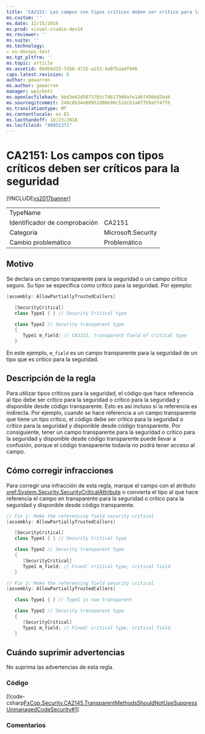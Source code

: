 ```yaml
---
title: 'CA2151: Los campos con tipos críticos deben ser crítico para la seguridad | Microsoft Docs'
ms.custom: ''
ms.date: 11/15/2016
ms.prod: visual-studio-dev14
ms.reviewer: ''
ms.suite: ''
ms.technology:
- vs-devops-test
ms.tgt_pltfrm: ''
ms.topic: article
ms.assetid: 09db9d25-7d58-4725-a252-4a07baadf046
caps.latest.revision: 6
author: gewarren
ms.author: gewarren
manager: wpickett
ms.openlocfilehash: bbd3e62d58717b5c7d617960afe1d6f490dd2b44
ms.sourcegitcommit: 240c8b34e80952d00e90c52dcb1a077b9aff47f6
ms.translationtype: MT
ms.contentlocale: es-ES
ms.lasthandoff: 10/23/2018
ms.locfileid: "49951371"
---
```

# <a name="ca2151-fields-with-critical-types-should-be-security-critical"></a>CA2151: Los campos con tipos críticos deben ser críticos para la seguridad
[!INCLUDE[vs2017banner](../includes/vs2017banner.md)]

|||
|-|-|
|TypeName||
|Identificador de comprobación|CA2151|
|Categoría|Microsoft.Security|
|Cambio problemático|Problemático|

## <a name="cause"></a>Motivo
 Se declara un campo transparente para la seguridad o un campo crítico seguro. Su tipo se especifica como crítico para la seguridad. Por ejemplo:

```csharp
[assembly: AllowPartiallyTrustedCallers]

   [SecurityCritical]
   class Type1 { } // Security Critical type

   class Type2 // Security transparent type
   {
      Type1 m_field; // CA2151, transparent field of critical type
   }
```

 En este ejemplo, `m_field` es un campo transparente para la seguridad de un tipo que es crítico para la seguridad.

## <a name="rule-description"></a>Descripción de la regla
 Para utilizar tipos críticos para la seguridad, el código que hace referencia al tipo debe ser crítico para la seguridad o crítico para la seguridad y disponible desde código transparente. Esto es así incluso si la referencia es indirecta. Por ejemplo, cuando se hace referencia a un campo transparente que tiene un tipo crítico, el código debe ser crítico para la seguridad o crítico para la seguridad y disponible desde código transparente. Por consiguiente, tener un campo transparente para la seguridad o crítico para la seguridad y disponible desde código transparente puede llevar a confusión, porque el código transparente todavía no podrá tener acceso al campo.

## <a name="how-to-fix-violations"></a>Cómo corregir infracciones
 Para corregir una infracción de esta regla, marque el campo con el atributo <xref:System.Security.SecurityCriticalAttribute> o convierta el tipo al que hace referencia el campo en transparente para la seguridad o crítico para la seguridad y disponible desde código transparente.

```csharp
// Fix 1: Make the referencing field security critical
[assembly: AllowPartiallyTrustedCallers]

   [SecurityCritical]
   class Type1 { } // Security Critical type

   class Type2 // Security transparent type
   {
      [SecurityCritical]
      Type1 m_field; // Fixed: critical type, critical field
   }

// Fix 2: Make the referencing field security critical
[assembly: AllowPartiallyTrustedCallers]

   class Type1 { } // Type1 is now transparent

   class Type2 // Security transparent type
   {
      [SecurityCritical]
      Type1 m_field; // Fixed: critical type, critical field
   }
```

## <a name="when-to-suppress-warnings"></a>Cuándo suprimir advertencias
 No suprima las advertencias de esta regla.

### <a name="code"></a>Código
 [!code-csharp[FxCop.Security.CA2145.TransparentMethodsShouldNotUseSuppressUnmanagedCodeSecurity#1](../snippets/csharp/VS_Snippets_CodeAnalysis/fxcop.security.ca2145.transparentmethodsshouldnotusesuppressunmanagedcodesecurity/cs/ca2145.cs#1)]

### <a name="comments"></a>Comentarios



